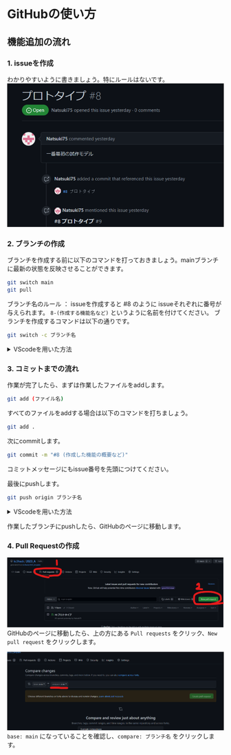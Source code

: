 # GitHubの使い方

## 機能追加の流れ
### 1. issueを作成
わかりやすいように書きましょう。特にルールはないです。
![](images/issue.png)

### 2. ブランチの作成
ブランチを作成する前に以下のコマンドを打っておきましょう。mainブランチに最新の状態を反映させることができます。
```sh
git switch main
git pull
```


ブランチ名のルール ： issueを作成すると #8 のように issueそれぞれに番号が与えられます。
`8-(作成する機能名など)` というように名前を付けてください。
ブランチを作成するコマンドは以下の通りです。
```sh
git switch -c ブランチ名
```

<!-- VScodeを用いた方法 折り畳み表示 -->
<details>
<summary>VScodeを用いた方法</summary>
<img src="images/branch.png" width="500px">
<div>
VScodeの左下にあるブランチのアイコンをクリックすると、ブランチの選択画面が出てきます。
</div>
<img src="images/branch_main.png" width="500px">
<div>
まずはmainブランチに切り替えます。
</div>
<img src="images/pull.png" width="500px">
<div>
mainブランチに最新の状態を反映させます。
</div>
<img src="images/branch_create.png" width="500px">
<div>
ブランチを作成します。
</div>
<img src="images/branch_name.png" width="500px">
<div>
ブランチの名前は `(issue番号)-(作成する機能名など)` というように名前を付けてください。
</div>
</details>

### 3. コミットまでの流れ
作業が完了したら、まずは作業したファイルをaddします。
```sh
git add (ファイル名)
```
すべてのファイルをaddする場合は以下のコマンドを打ちましょう。
```sh
git add .
```

次にcommitします。
```sh
git commit -m "#8 (作成した機能の概要など)"
```
コミットメッセージにもissue番号を先頭につけてください。

最後にpushします。
```sh
git push origin ブランチ名
```

<!-- VScodeを用いた方法 折り畳み表示 -->
<details>
<summary>VScodeを用いた方法</summary>
<img src="images/git_icon.png" width="500px">
<div>
作業が完了したら、VScodeの左側にある Git のアイコンをクリックします。
</div>
<img src="images/git_add.png" width="500px">
<div>
作業したファイルを「＋」 ボタンを押すことによってaddします。
</div>
<img src="images/git_commit.png" width="500px">
<div>
ステージされていることを確認し、コミットメッセージを記入したら、青色のコミットボタンを押します。
</div>
</details>

作業したブランチにpushしたら、GitHubのページに移動します。

### 4. Pull Requestの作成
![](images/pull_request1.png)
GitHubのページに移動したら、上の方にある `Pull requests` をクリック、`New pull request` をクリックします。

![](images/pull_request2.png)
`base: main` になっていることを確認し、`compare: ブランチ名` をクリックします。